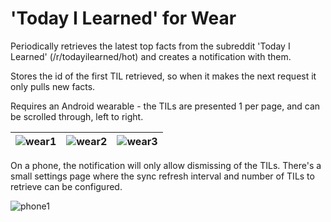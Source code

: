 'Today I Learned' for Wear
=================================

Periodically retrieves the latest top facts from the subreddit 'Today I Learned' (/r/todayilearned/hot) and creates a notification with them.

Stores the id of the first TIL retrieved, so when it makes the next request it only pulls new facts.

Requires an Android wearable - the TILs are presented 1 per page, and can be scrolled through, left to right.

|  ![wear1](https://raw.githubusercontent.com/emmaguy/til/master/images/wear_home.png) | ![wear2](https://raw.githubusercontent.com/emmaguy/til/master/images/wear_til_with_position.png) | ![wear3](https://raw.githubusercontent.com/emmaguy/til/master/images/wear_dismiss_all.png)  |
|---|---|---|

On a phone, the notification will only allow dismissing of the TILs. There's a small settings page where the sync refresh interval and number of TILs to retrieve can be configured.

![phone1](https://raw.githubusercontent.com/emmaguy/til/master/images/phone_settings.png)
